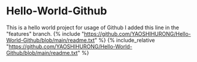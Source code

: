 # Hello-World-Github
This is a hello world project for usage of Github
I added this line in the "features" branch.
{% include "https://github.com/YAOSHIHURONG/Hello-World-Github/blob/main/readme.txt" %}
{% include_relative "https://github.com/YAOSHIHURONG/Hello-World-Github/blob/main/readme.txt" %}
